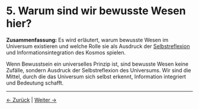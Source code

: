 # 5. Warum sind wir bewusste Wesen hier?

**Zusammenfassung:**
Es wird erläutert, warum bewusste Wesen im Universum existieren und welche Rolle sie als Ausdruck der [Selbstreflexion](#glossar) und Informationsintegration des Kosmos spielen.

Wenn Bewusstsein ein universelles Prinzip ist, sind bewusste Wesen keine Zufälle, sondern Ausdruck der Selbstreflexion des Universums. Wir sind die Mittel, durch die das Universum sich selbst erkennt, Information integriert und Bedeutung schafft.

---
<div class="navigation-links">
<a href="04_Die_Rolle_des_Bewusstseins.md" class="nav-link prev-link">← Zurück</a> | <a href="06_Unsere_tatsaechliche_Aufgabe.md" class="nav-link next-link">Weiter →</a>
</div>
